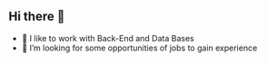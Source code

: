 ## Hi there 👋

- 🔭 I like to work with Back-End and Data Bases
- 🌱 I’m looking for some opportunities of jobs to gain experience

